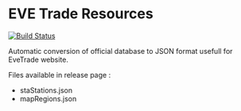 # EVE Trade Resources

[![Build Status](https://travis-ci.com/awhipp/evetrade_resources.svg?branch=master)](https://travis-ci.com/awhipp/evetrade_resources)

Automatic conversion of official database to JSON format usefull for EveTrade website.

Files available in release page :

* staStations.json
* mapRegions.json
